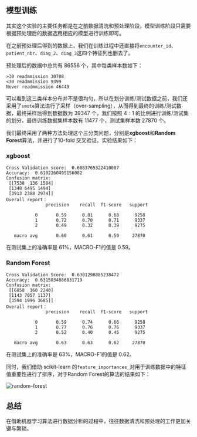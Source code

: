 ## 模型训练

其实这个实验的主要任务都是在之前数据清洗和预处理阶段，模型训练阶段只需要根据预处理后的数据选用相应的模型进行训练即可。

在之前预处理后得到的数据上，我们在训练过程中还直接将`encounter_id`、`patient_nbr`、`diag_2`、`diag_3`这四个特征列也删去了。

预处理后的数据中总共有 86556 个，其中每类样本数如下：

```
>30 readmmission 30708
<30 readmmission 9399
Never readmmission 46449
```

可以看到这三类样本分布并不是很均匀，所以在划分训练/测试数据之前，我们还采用了`smote`算法进行了采样（over-sampling），从而得到最终的训练/测试数据，最终采样后得到数据数为 39347 个，我们按照 $4 : 1$ 的比例进行训练/测试集的划分，最终训练数据集样本数有 11477 个，测试集样本数 27870 个。

我们最终采用了两种方法处理这个三分类问题，分别是**xgboost**和**Random Forest**算法，并进行了10-fold 交叉验证。实验结果如下：

### xgboost

```shell
Cross Validation score:  0.6083765322410007
Accuracy:  0.6102260495156082
Confusion matrix:
 [[7538  136 1584]
 [1348 6495 1494]
 [3913 2388 2974]]
Overall report：
               precision    recall  f1-score   support

           0       0.59      0.81      0.68      9258
           1       0.72      0.70      0.71      9337
           2       0.49      0.32      0.39      9275

   macro avg       0.60      0.61      0.59     27870
```

在测试集上的准确率是  61%，MACRO-F1的值是 0.59。

### Random Forest

```shell
Cross Validation Score:  0.6301298885238472
Accuracy:  0.6315034086831719
Confusion matrix:
 [[6858  160 2240]
 [1143 7057 1137]
 [3594 1996 3685]]
Overall report：
               precision    recall  f1-score   support

           0       0.59      0.74      0.66      9258
           1       0.77      0.76      0.76      9337
           2       0.52      0.40      0.45      9275

   macro avg       0.63      0.63      0.62     27870
```

在测试集上的准确率是  63%，MACRO-F1的值是 0.62。

同时，我们借助 scikit-learn 的`feature_importances_`对用于训练数据中的特征值重要性进行了排序，对于Random Forest的算法的结果如下：

![random-forest](./random-forest.jpg)

## 总结

在借助机器学习算法进行数据分析的过程中，往往数据清洗和预处理的工作更加关键与繁琐。

### 
